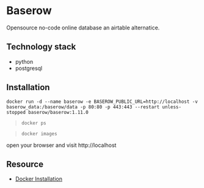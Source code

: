 # Baserow
Opensource no-code online database an airtable alternatice.

## Technology stack
* python
* postgresql

## Installation
```
docker run -d --name baserow -e BASEROW_PUBLIC_URL=http://localhost -v baserow_data:/baserow/data -p 80:80 -p 443:443 --restart unless-stopped baserow/baserow:1.11.0
```

> `docker ps`

> `docker images`

open your browser and visit http://localhost



## Resource
* [Docker Installation](https://baserow.io/docs/installation/install-with-docker)
